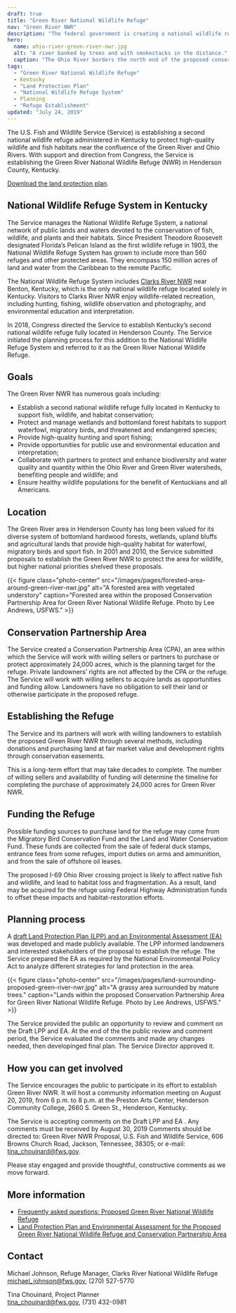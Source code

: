 ```yaml
---
draft: true
title: "Green River National Wildlife Refuge"
nav: "Green River NWR"
description: "The federal government is creating a national wildlife refuged in Kentucky close to where the Green River and Ohio River meet. It will benefit wildlife and sportsmen alike."
hero:
  name: ohio-river-green-river-nwr.jpg
  alt: "A river banked by trees and with smokestacks in the distance."
  caption: "The Ohio River borders the north end of the proposed conservation partnership area for the Green River National Wildlife Refuge in Henderson County. Photo by Kristen Peters, USFWS."
tags:
  - "Green River National Wildlife Refuge"
  - Kentucky
  - "Land Protection Plan"
  - "National Wildlife Refuge System"
  - Planning
  - "Refuge Establishment"
updated: "July 24, 2019"
---
```


The U.S. Fish and Wildlife Service (Service) is establishing a second national wildlife refuge administered in Kentucky to protect high-quality wildlife and fish habitats near the confluence of the Green River and Ohio Rivers. With support and direction from Congress, the Service is establishing the Green River National Wildlife Refuge (NWR) in Henderson County, Kentucky.

[Download the land protection plan](https://ecos.fws.gov/ServCat/Reference/Profile/114674).

## National Wildlife Refuge System in Kentucky

The Service manages the National Wildlife Refuge System, a national network of public lands and waters devoted to the conservation of fish, wildlife, and plants and their habitats. Since President Theodore Roosevelt designated Florida’s Pelican Island as the first wildlife refuge in 1903, the National Wildlife Refuge System has grown to include more than 560 refuges and other protected areas. They encompass 150 million acres of land and water from the Caribbean to the remote Pacific.

The National Wildlife Refuge System includes [Clarks River NWR](https://www.fws.gov/refuge/Clarks_River/) near Benton, Kentucky, which is the only national wildlife refuge located solely in Kentucky. Visitors to Clarks River NWR enjoy wildlife-related recreation, including hunting, fishing, wildlife observation and photography, and environmental education and interpretation.

In 2018, Congress directed the Service to establish Kentucky’s second national wildlife refuge fully located in Henderson County. The Service initiated the planning process for this addition to the National Wildlife Refuge System and referred to it as the Green River National Wildlife Refuge.

## Goals

The Green River NWR has numerous goals including:

- Establish a second national wildlife refuge fully located in Kentucky to support fish, wildlife, and habitat conservation;
- Protect and manage wetlands and bottomland forest habitats to support waterfowl, migratory birds, and threatened and endangered species;
- Provide high-quality hunting and sport fishing;
- Provide opportunities for public use and environmental education and interpretation;
- Collaborate with partners to protect and enhance biodiversity and water quality and quantity within the Ohio River and Green River watersheds, benefiting people and wildlife; and
- Ensure healthy wildlife populations for the benefit of Kentuckians and all Americans.

## Location

The Green River area in Henderson County has long been valued for its diverse system of bottomland hardwood forests, wetlands, upland bluffs and agricultural lands that provide high-quality habitat for waterfowl, migratory birds and sport fish. In 2001 and 2010, the Service submitted proposals to establish the Green River NWR to protect the area for wildlife, but higher national priorities shelved these proposals.

{{< figure class="photo-center" src="/images/pages/forested-area-around-green-river-nwr.jpg" alt="A forested area with vegetated understory" caption="Forested area within the proposed Conservation Partnership Area for Green River National Wildlife Refuge. Photo by Lee Andrews, USFWS." >}}

## Conservation Partnership Area

The Service created a Conservation Partnership Area (CPA), an area within which the Service will work with willing sellers or partners to purchase or protect approximately 24,000 acres, which is the planning target for the refuge. Private landowners’ rights are not affected by the CPA or the refuge. The Service will work with willing sellers to acquire lands as opportunities and funding allow. Landowners have no obligation to sell their land or otherwise participate in the proposed refuge.

## Establishing the Refuge

The Service and its partners will work with willing landowners to establish the proposed Green River NWR through several methods, including donations and purchasing land at fair market value and development rights through conservation easements.

This is a long-term effort that may take decades to complete. The number of willing sellers and availability of funding will determine the timeline for completing the purchase of approximately 24,000 acres for Green River NWR.

## Funding the Refuge

Possible funding sources to purchase land for the refuge may come from the Migratory Bird Conservation Fund and the Land and Water Conservation Fund. These funds are collected from the sale of federal duck stamps, entrance fees from some refuges, import duties on arms and ammunition, and from the sale of offshore oil leases.

The proposed I-69 Ohio River crossing project is likely to affect native fish and wildlife, and lead to habitat loss and fragmentation. As a result, land may be acquired for the refuge using Federal Highway Administration funds to offset these impacts and habitat-restoration efforts.

## Planning process

A [draft Land Protection Plan (LPP) and an Environmental Assessment (EA)](https://ecos.fws.gov/ServCat/Reference/Profile/112180) was developed and made publicly available. The LPP informed landowners and interested stakeholders of the proposal to establish the refuge. The Service prepared the EA as required by the National Environmental Policy Act to analyze different strategies for land protection in the area.

{{< figure class="photo-center" src="/images/pages/land-surrounding-proposed-green-river-nwr.jpg" alt="A grassy area surrounded by mature trees." caption="Lands within the proposed Conservation Partnership Area for Green River National Wildlife Refuge. Photo by Lee Andrews, USFWS." >}}

The Service provided the public an opportunity to review and comment on the Draft LPP and EA. At the end of the the public review and comment period, the Service evaluated the comments and made any changes needed, then developinged final plan. The Service Director approved it.

## How you can get involved

The Service encourages the public to participate in its effort to establish Green River NWR. It will host a community information meeting on August 20, 2019, from 6 p.m. to 8 p.m. at the Preston Arts Center, Henderson Community College, 2660 S. Green St., Henderson, Kentucky.

The Service is accepting comments on the Draft LPP and EA . Any comments must be received by August 30, 2019 Comments should be directed to: Green River NWR Proposal, U.S. Fish and Wildlife Service, 606 Browns Church Road, Jackson, Tennessee, 38305; or e-mail: [tina_chouinard@fws.gov](mailto:tina_chouinard@fws.gov).

Please stay engaged and provide thoughtful, constructive comments as we move forward.

## More information

- [Frequently asked questions: Proposed Green River National Wildlife Refuge](/pdf/fact-sheet/green-river-national-wildlife-refuge-proposal.pdf)
- [Land Protection Plan and Environmental Assessment for the Proposed Green River National Wildlife Refuge and Conservation Partnership Area](https://ecos.fws.gov/ServCat/Reference/Profile/114674)

## Contact

Michael Johnson, Refuge Manager, Clarks River National Wildlife Refuge  
[michael_johnson@fws.gov](mailto:michael_johnson@fws.gov), (270) 527-5770

Tina Chouinard, Project Planner  
[tina_chouinard@fws.gov](mailto:tina_chouinard@fws.gov), (731) 432-0981
